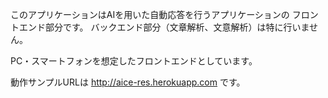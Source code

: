 このアプリケーションはAIを用いた自動応答を行うアプリケーションの
フロントエンド部分です。
バックエンド部分（文章解析、文意解析）は特に行いません。

PC・スマートフォンを想定したフロントエンドとしています。

動作サンプルURLは
http://aice-res.herokuapp.com
です。
